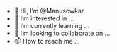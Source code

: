 - 👋 Hi, I’m @Manusowkar
- 👀 I’m interested in ...
- 🌱 I’m currently learning ...
- 💞️ I’m looking to collaborate on ...
- 📫 How to reach me ...

<!---
Manusowkar/Manusowkar is a ✨ special ✨ repository because its `README.md` (this file) appears on your GitHub profile.
You can click the Preview link to take a look at your changes.
--->
